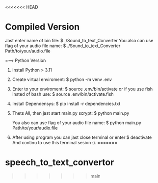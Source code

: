 <<<<<<< HEAD
# Compiled Version
Jast enter name of bin file:
    $ ./Sound_to_text_Converter
You also can use flag of your audio file name:
    $ ./Sound_to_text_Converter Path/to/your/audio.file

===> Python Version
1. install Python > 3.11
2. Create virtual enviroment:
    $ python -m venv .env
3. Enter to your enviroment:
    $ source .env/bin/activate
      or if you use fish insted of bash use:
    $ source .env/bin/activate.fish
4. Install Dependensys:
    $ pip install -r dependencies.txt
5. Thets All, then jast start main.py scrypt:
    $ python main.py

    You also can use flag of your audio file name:
    $ python main.py Path/to/your/audio.file

6. After using program you can jast close terminal or enter 
    $ deactivate  
   And continu to use this terminal sesion :).
=======
# speech_to_text_convertor
>>>>>>> main
